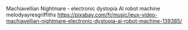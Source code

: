 Machiavellian Nightmare - electronic dystopia AI robot machine
melodyayresgriffiths
https://pixabay.com/fr/music/jeux-video-machiavellian-nightmare-electronic-dystopia-ai-robot-machine-139385/
